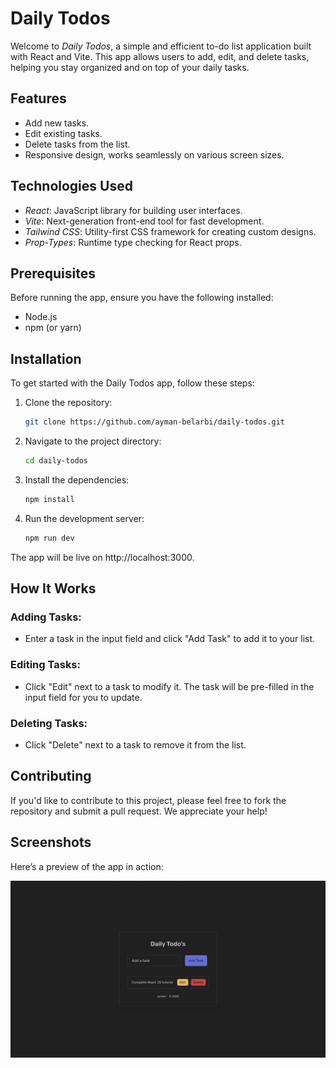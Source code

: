 # Daily Todos

Welcome to *Daily Todos*, a simple and efficient to-do list application built with React and Vite. This app allows users to add, edit, and delete tasks, helping you stay organized and on top of your daily tasks.

## Features

- Add new tasks.
- Edit existing tasks.
- Delete tasks from the list.
- Responsive design, works seamlessly on various screen sizes.

## Technologies Used

- *React*: JavaScript library for building user interfaces.
- *Vite*: Next-generation front-end tool for fast development.
- *Tailwind CSS*: Utility-first CSS framework for creating custom designs.
- *Prop-Types*: Runtime type checking for React props.

## Prerequisites

Before running the app, ensure you have the following installed:

- Node.js
- npm (or yarn)

## Installation

To get started with the Daily Todos app, follow these steps:

1. Clone the repository:
   ```bash
   git clone https://github.com/ayman-belarbi/daily-todos.git
   ```

2. Navigate to the project directory:
   ```bash
   cd daily-todos
   ```

3. Install the dependencies:
   ```bash
   npm install
   ```

4. Run the development server:
   ```bash
   npm run dev
   ```

The app will be live on http://localhost:3000.

## How It Works

### Adding Tasks:
- Enter a task in the input field and click "Add Task" to add it to your list.

### Editing Tasks:
- Click "Edit" next to a task to modify it. The task will be pre-filled in the input field for you to update.

### Deleting Tasks:
- Click "Delete" next to a task to remove it from the list.

## Contributing

If you'd like to contribute to this project, please feel free to fork the repository and submit a pull request. We appreciate your help!

## Screenshots

Here’s a preview of the app in action:

![Screenshot](https://github.com/ayman-belarbi/daily-todos/blob/main/public/screenshot.png)
